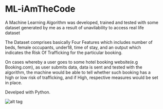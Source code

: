 # ML-iAmTheCode

A Machine Learning Algorithm was developed, trained and tested with some dataset generated by me as a result of unavilability to access real life dataset

The Dataset comprises basically Four Features which includes number of beds, female occupants, under18, time of stay, and an output which indicates the Risk Of Trafficking for the particular booking.

On cases whereby a user goes to some hotel booking website(e.g Booking.com), as user submits data, data is sent and tested with the algorithm, the machine would be able to tell whether such booking has a high or low risk of trafficking, and if High, respective measures would be set in place.

Develped with Python.

![alt tag](http://techtv.pythonanywhere.com/static/img/Screenshot%20from%202017-11-19%2021:08:19.png "ML")

